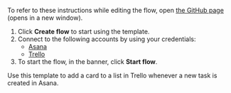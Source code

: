 To refer to these instructions while editing the flow, open [the GitHub page](https://github.com/ot4i/app-connect-templates/tree/master/resources/markdown/Add%20a%20card%20to%20a%20list%20in%20Trello%20whenever%20a%20new%20task%20is%20created%20in%20Asana_instructions.md) (opens in a new window).

1. Click **Create flow** to start using the template.
2. Connect to the following accounts by using your credentials:
   - [Asana](https://www.ibm.com/docs/en/app-connect/saas?topic=apps-asana) 
   - [Trello](https://www.ibm.com/docs/en/app-connect/saas?topic=apps-trello)
3. To start the flow, in the banner, click **Start flow**.


Use this template to add a card to a list in Trello whenever a new task is created in Asana.
